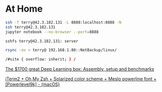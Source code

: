 # At Home

```bash
ssh -f terry@42.3.182.131 -L 8888:localhost:8888 -N
ssh terry@42.3.182.131
jupyter notebook --no-browser --port=8888

sshfs terry@42.3.182.131: server

rsync -av ~ terry@ 192.168.1.80::NetBackup/linux/

/#site { overflow: inherit; } /
```

[The $1700 great Deep Learning box: Assembly, setup and benchmarks](https://blog.slavv.com/the-1700-great-deep-learning-box-assembly-setup-and-benchmarks-148c5ebe6415)

[iTerm2 + Oh My Zsh + Solarized color scheme + Meslo powerline font + \[Powerlevel9k\] - \(macOS\)](https://gist.github.com/kevin-smets/8568070)

